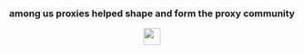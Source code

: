 <div align="center">

<h3>among us proxies helped shape and form the proxy community</h3>

<a href="https://heroku.com/deploy?template=https://github.com/IDontCodee/Sussy-gs"><img height="30px" src="https://img.shields.io/badge/heroku-%23430098.svg?style=for-the-badge&logo=heroku&logoColor=white"><img></a>
         
</div>
